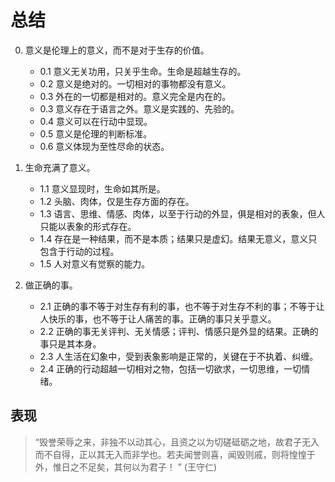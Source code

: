 # 总结

0. 意义是伦理上的意义，而不是对于生存的价值。
	- 0.1 意义无关功用，只关乎生命。生命是超越生存的。
	- 0.2 意义是绝对的。一切相对的事物都没有意义。
	- 0.3 外在的一切都是相对的。意义完全是内在的。
	- 0.3 意义存在于语言之外。意义是实践的、先验的。
	- 0.4 意义可以在行动中显现。
	- 0.5 意义是伦理的判断标准。
	- 0.6 意义体现为至性尽命的状态。


1. 生命充满了意义。
	- 1.1 意义显现时，生命如其所是。
	- 1.2 头脑、肉体，仅是生存方面的存在。
	- 1.3 语言、思维、情感、肉体，以至于行动的外显，俱是相对的表象，但人只能以表象的形式存在。
	- 1.4 存在是一种结果，而不是本质；结果只是虚幻。结果无意义，意义只包含于行动的过程。
	- 1.5 人对意义有觉察的能力。

2. 做正确的事。
	- 2.1 正确的事不等于对生存有利的事，也不等于对生存不利的事；不等于让人快乐的事，也不等于让人痛苦的事。正确的事只关乎意义。
	- 2.2 正确的事无关评判、无关情感；评判、情感只是外显的结果。正确的事只是其本身。
	- 2.3 人生活在幻象中，受到表象影响是正常的，关键在于不执着、纠缠。
	- 2.4 正确的行动超越一切相对之物，包括一切欲求，一切思维，一切情绪。


## 表现

> 

> “毁誉荣辱之来，非独不以动其心，且资之以为切磋砥砺之地，故君子无入而不自得，正以其无入而非学也。若夫闻誉则喜，闻毁则戚，则将惶惶于外，惟日之不足矣，其何以为君子！ ” (王守仁)

<!--stackedit_data:
eyJoaXN0b3J5IjpbLTk5NDkyOTY0LC0xOTUzMTc5MTg4LDg5Nj
M1OTMzMSwxNjkzMzgzNTQ1LC0yMTM5MDY1OTU3LC0yMDU4NDQ4
MTUwLDI1ODYzMTM2OCw4MTA4NDk5MjAsMTQyNjE2MTIyMyw2Nj
U2MjA4OTAsMTQzNDk5MjEyOCwtMTgzMDE2NTcxOV19
-->